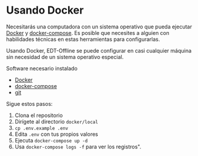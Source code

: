 # Usando Docker

Necesitarás una computadora con un sistema operativo que pueda ejecutar [Docker](https://www.docker.com/) y [docker-compose](https://docs.docker.com/get-started/08_using_compose/). Es posible que necesites a alguien con habilidades técnicas en estas herramientas para configurarlas.

Usando Docker, EDT-Offline se puede configurar en casi cualquier máquina sin necesidad de un sistema operativo especial.

Software necesario instalado

* [Docker](https://www.docker.com/)
* [docker-compose](https://docs.docker.com/get-started/08_using_compose/)
* [git](https://git-scm.com/downloads)

Sigue estos pasos:

1. Clona el repositorio
2. Dirígete al directorio `docker/local`
3. `cp .env.example .env`
4. Edita `.env` con tus propios valores
5. Ejecuta `docker-compose up -d`
6. Usa `docker-compose logs -f` para ver los registros".